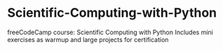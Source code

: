 # Scientific-Computing-with-Python
freeCodeCamp course: Scientific Computing with Python
Includes mini exercises as warmup and large projects for certification
